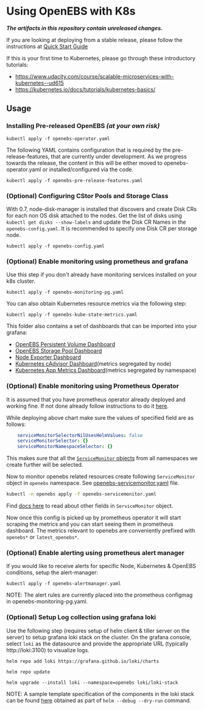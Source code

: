 # Using OpenEBS with K8s

**_The artifacts in this repository contain unreleased changes._**

If you are looking at deploying from a stable release, please follow the instructions at [Quick Start Guide](https://docs.openebs.io/docs/next/quickstartguide.html)

If this is your first time to Kubernetes, please go through these introductory tutorials:
- https://www.udacity.com/course/scalable-microservices-with-kubernetes--ud615
- https://kubernetes.io/docs/tutorials/kubernetes-basics/

## Usage

### Installing Pre-released OpenEBS **_(at your own risk)_**
```
kubectl apply -f openebs-operator.yaml
```

The following YAML contains configuration that is required by the pre-release-features, that are currently under development. As we progress towards the release, the content in this will be either moved to openebs-operator.yaml or installed/configured via the code.
```
kubectl apply -f openebs-pre-release-features.yaml
```


### (Optional) Configuring CStor Pools and Storage Class
With 0.7, node-disk-manager is installed that discovers and create Disk CRs for each non OS disk attached to the nodes. Get the list of disks using `kubectl get disks --show-labels` and update the Disk CR Names in the `openebs-config.yaml`. It is recommended to specify one Disk CR per storage node.

```
kubectl apply -f openebs-config.yaml
```

### (Optional) Enable monitoring using prometheus and grafana

Use this step if you don't already have monitoring services installed
on your k8s cluster.

```
kubectl apply -f openebs-monitoring-pg.yaml
```

You can also obtain Kubernetes resource metrics via the following step:

```
kubectl apply -f openebs-kube-state-metrics.yaml
```

This folder also contains a set of dashboards that can be imported into your grafana:
- [OpenEBS Persistent Volume Dashboard](https://github.com/openebs/openebs/blob/master/k8s/openebs-pg-dashboard.json)
- [OpenEBS Storage Pool Dashboard](https://github.com/openebs/openebs/blob/master/k8s/openebs-pool-exporter.json)
- [Node Exporter Dashboard](https://github.com/openebs/openebs/blob/master/k8s/openebs-node-exporter.json)
- [Kubernetes cAdvisor Dashboard](https://github.com/openebs/openebs/blob/master/k8s/openebs-kubelet-cAdvisor.json)(metrics segregated by node)
- [Kubernetes App Metrics Dashboard](https://github.com/openebs/openebs/blob/master/k8s/openebs-kube-state-metrics.json)(metrics segregated by namespace)

### (Optional) Enable monitoring using Prometheus Operator

It is assumed that you have prometheus operator already deployed and working fine. If not done already follow instructions to do it [here](https://github.com/helm/charts/tree/master/stable/prometheus-operator#installing-the-chart).

While deploying above chart make sure the values of specified field are as follows:

```yaml
    serviceMonitorSelectorNilUsesHelmValues: false
    serviceMonitorSelector: {}
    serviceMonitorNamespaceSelector: {}
```

This makes sure that all the [`ServiceMonitor` objects](https://github.com/coreos/prometheus-operator/blob/master/Documentation/user-guides/getting-started.md#related-resources) from all namespaces we create further will be selected.

Now to monitor openebs related resources create following `ServiceMonitor` object in `openebs` namespace. See [openebs-servicemonitor.yaml](openebs-servicemonitor.yaml) file.

```bash
kubectl -n openebs apply -f openebs-servicemonitor.yaml
```

Find [docs here](https://github.com/coreos/prometheus-operator/blob/master/Documentation/api.md#servicemonitor) to read about other fields in `ServiceMonitor` object.

Now once this config is picked up by prometheus operator it will start scraping the metrics and you can start seeing them in prometheus dashboard. The metrics relevant to openebs are conveniently prefixed with `openebs*` or `latest_openebs*`.

### (Optional) Enable alerting using prometheus alert manager

If you would like to receive alerts for specific Node, Kubernetes & OpenEBS conditions, setup the alert-manager:

```
kubectl apply -f openebs-alertmanager.yaml
```

NOTE: The alert rules are currently placed into the prometheus configmag in openebs-monitoring-pg.yaml.

### (Optional) Setup Log collection using grafana loki

Use the following step (requires setup of helm client & tiller server on the server) to setup grafana loki stack on the cluster. On the grafana console, select `loki` as
the datasource and provide the appropriate URL (typically http://loki:3100)  to visualize logs.

```
helm repo add loki https://grafana.github.io/loki/charts
```
```
helm repo update
```
``` 
helm upgrade --install loki --namespace=openebs loki/loki-stack
```

NOTE: A sample template specification of the components in the loki stack can be found [here](sample-loki-templates.md) obtained as part of `helm --debug --dry-run` command.

